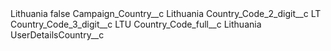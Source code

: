 <?xml version="1.0" encoding="UTF-8"?>
<CustomMetadata xmlns="http://soap.sforce.com/2006/04/metadata" xmlns:xsi="http://www.w3.org/2001/XMLSchema-instance" xmlns:xsd="http://www.w3.org/2001/XMLSchema">
    <label>Lithuania</label>
    <protected>false</protected>
    <values>
        <field>Campaign_Country__c</field>
        <value xsi:type="xsd:string">Lithuania</value>
    </values>
    <values>
        <field>Country_Code_2_digit__c</field>
        <value xsi:type="xsd:string">LT</value>
    </values>
    <values>
        <field>Country_Code_3_digit__c</field>
        <value xsi:type="xsd:string">LTU</value>
    </values>
    <values>
        <field>Country_Code_full__c</field>
        <value xsi:type="xsd:string">Lithuania</value>
    </values>
    <values>
        <field>UserDetailsCountry__c</field>
        <value xsi:nil="true"/>
    </values>
</CustomMetadata>
